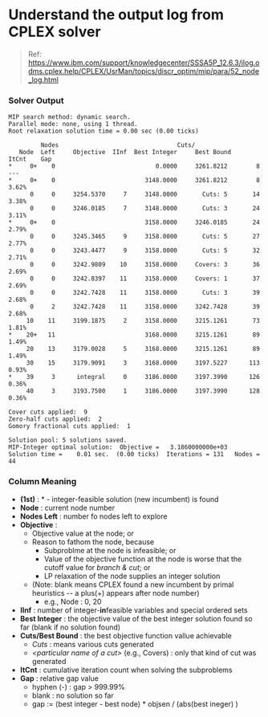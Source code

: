 # Understand the output log from CPLEX solver

> Ref: <https://www.ibm.com/support/knowledgecenter/SSSA5P_12.6.3/ilog.odms.cplex.help/CPLEX/UsrMan/topics/discr_optim/mip/para/52_node_log.html>

### Solver Output

```
MIP search method: dynamic search.
Parallel mode: none, using 1 thread.
Root relaxation solution time = 0.00 sec (0.00 ticks)

         Nodes                                 Cuts/   
   Node  Left     Objective  IInf  Best Integer     Best Bound    ItCnt    Gap
*     0+    0                            0.0000     3261.8212        8     ---
*     0+    0                         3148.0000     3261.8212        8    3.62%
      0     0     3254.5370     7     3148.0000       Cuts: 5       14    3.38%
      0     0     3246.0185     7     3148.0000       Cuts: 3       24    3.11%
*     0+    0                         3158.0000     3246.0185       24    2.79%
      0     0     3245.3465     9     3158.0000       Cuts: 5       27    2.77%
      0     0     3243.4477     9     3158.0000       Cuts: 5       32    2.71%
      0     0     3242.9809    10     3158.0000     Covers: 3       36    2.69%
      0     0     3242.8397    11     3158.0000     Covers: 1       37    2.69%
      0     0     3242.7428    11     3158.0000       Cuts: 3       39    2.68%
      0     2     3242.7428    11     3158.0000     3242.7428       39    2.68%
     10    11     3199.1875     2     3158.0000     3215.1261       73    1.81%
*    20+   11                         3168.0000     3215.1261       89    1.49%
     20    13     3179.0028     5     3168.0000     3215.1261       89    1.49%
     30    15     3179.9091     3     3168.0000     3197.5227      113    0.93%
*    39     3      integral     0     3186.0000     3197.3990      126    0.36%
     40     3     3193.7500     1     3186.0000     3197.3990      128    0.36% 

Cover cuts applied:  9
Zero-half cuts applied:  2
Gomory fractional cuts applied:  1

Solution pool: 5 solutions saved. 
MIP-Integer optimal solution:  Objective =   3.1860000000e+03
Solution time =    0.01 sec.  (0.00 ticks)  Iterations = 131   Nodes = 44
```

### Column Meaning

- **(1st)** : * - integer-feasible solution (new incumbent) is found
- **Node** : current node number
- **Nodes Left** : number fo nodes left to explore
- **Objective** : 
    - Objective value at the node; or
    - Reason to fathom the node, because
        - Subproblme at the node is infeasible; or
        - Value of the objective function at the node is worse that the cutoff value for *branch & cut*; or
        - LP relaxation of the node supplies an integer solution
    - (Note: blank means CPLEX found a new incumbent by primal heuristics -- a plus(+) appears after node number)
        - e.g., Node : 0, 20
- **IInf** : number of integer-**in**feasible variables and special ordered sets
- **Best Integer** : the objective value of the best integer solution found so far (blank if no solution found)
- **Cuts/Best Bound** : the best objective function vallue achievable
    - *Cuts* : means various cuts generated
    - *\<particular name of a cut\>* (e.g., Covers) : only that kind of cut was generated
- **ItCnt** : cumulative iteration count when solving the subproblems
- **Gap** : relative gap value
    - hyphen (-) : gap > 999.99%
    - blank : no solution so far
    - gap := (best integer - best node) * objsen / (abs(best ineger) )